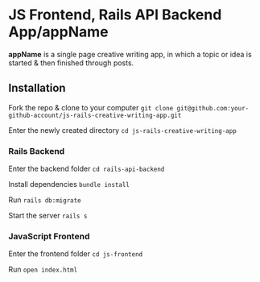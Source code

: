 # JS Frontend, Rails API Backend App/appName

**appName** is a single page creative writing app, in which a topic or idea is started & then finished through posts. 

## Installation
Fork the repo & clone to your computer
 `git clone git@github.com:your-github-account/js-rails-creative-writing-app.git`

Enter the newly created directory
 `cd js-rails-creative-writing-app`

 ### Rails Backend
 Enter the backend folder 
  `cd rails-api-backend`

Install dependencies
 `bundle install`

Run `rails db:migrate`

Start the server
 `rails s`

### JavaScript Frontend
Enter the frontend folder
 `cd js-frontend`

Run `open index.html`
